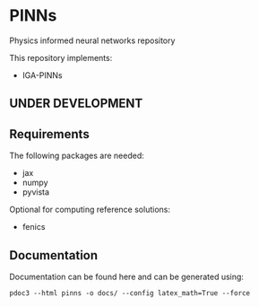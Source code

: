 # PINNs

Physics informed neural networks repository

This repository implements:
 
 * IGA-PINNs

## UNDER DEVELOPMENT ##

## Requirements 

The following packages are needed: 

 * jax 
 * numpy 
 * pyvista 

 Optional for computing reference solutions:

 * fenics

 ## Documentation

Documentation can be found here and can be generated using:

```
pdoc3 --html pinns -o docs/ --config latex_math=True --force 
```